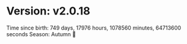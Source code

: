 # Version: v2.0.18
Time since birth: 749 days, 17976 hours, 1078560 minutes, 64713600 seconds
Season: Autumn 🍁
